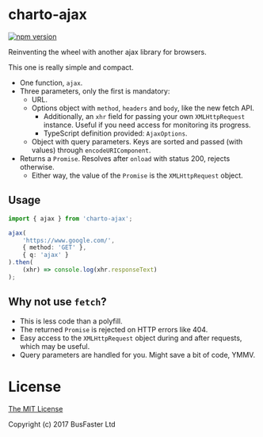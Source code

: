 charto-ajax
===========

[![npm version](https://img.shields.io/npm/v/charto-ajax.svg)](https://www.npmjs.com/package/charto-ajax)

Reinventing the wheel with another ajax library for browsers.

This one is really simple and compact.

- One function, `ajax`.
- Three parameters, only the first is mandatory:
  - URL.
  - Options object with `method`, `headers` and `body`, like the new fetch API.
    - Additionally, an `xhr` field for passing your own `XMLHttpRequest` instance.
      Useful if you need access for monitoring its progress.
    - TypeScript definition provided: `AjaxOptions`.
  - Object with query parameters. Keys are sorted and passed (with values) through `encodeURIComponent`.
- Returns a `Promise`. Resolves after `onload` with status 200, rejects otherwise.
  - Either way, the value of the `Promise` is the `XMLHttpRequest` object.

Usage
-----

```TypeScript
import { ajax } from 'charto-ajax';

ajax(
	'https://www.google.com/',
	{ method: 'GET' },
	{ q: 'ajax' }
).then(
	(xhr) => console.log(xhr.responseText)
);
```

Why not use `fetch`?
--------------------

- This is less code than a polyfill.
- The returned `Promise` is rejected on HTTP errors like 404.
- Easy access to the `XMLHttpRequest` object during and after requests, which may be useful.
- Query parameters are handled for you. Might save a bit of code, YMMV.

License
=======

[The MIT License](https://raw.githubusercontent.com/charto/charto-ajax/master/LICENSE)

Copyright (c) 2017 BusFaster Ltd
